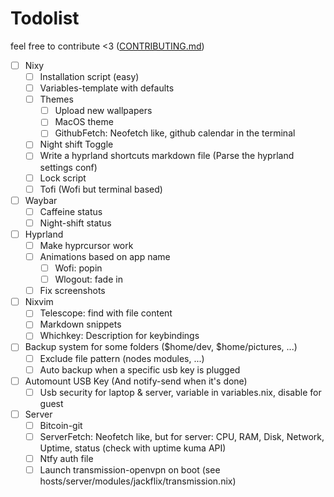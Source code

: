 # Todolist

feel free to contribute <3 ([CONTRIBUTING.md](CONTRIBUTING.md))

- [ ] Nixy
  - [ ] Installation script (easy)
  - [ ] Variables-template with defaults
  - [ ] Themes
    - [ ] Upload new wallpapers
    - [ ] MacOS theme
    - [ ] GithubFetch: Neofetch like, github calendar in the terminal
  - [ ] Night shift Toggle
  - [ ] Write a hyprland shortcuts markdown file (Parse the hyprland settings conf)
  - [ ] Lock script
  - [ ] Tofi (Wofi but terminal based)

- [ ] Waybar
  - [ ] Caffeine status
  - [ ] Night-shift status

- [ ] Hyprland
  - [ ] Make hyprcursor work
  - [ ] Animations based on app name
    - [ ] Wofi: popin
    - [ ] Wlogout: fade in
  - [ ] Fix screenshots

- [ ] Nixvim
  - [ ] Telescope: find with file content
  - [ ] Markdown snippets
  - [ ] Whichkey: Description for keybindings

- [ ] Backup system for some folders ($home/dev, $home/pictures, ...)
  - [ ] Exclude file pattern (nodes modules, ...)
  - [ ] Auto backup when a specific usb key is plugged

- [ ] Automount USB Key (And notify-send when it's done)
  - [ ] Usb security for laptop & server, variable in variables.nix, disable for guest

- [ ] Server
  - [ ] Bitcoin-git
  - [ ] ServerFetch: Neofetch like, but for server: CPU, RAM, Disk, Network, Uptime, status (check with uptime kuma API)
  - [ ] Ntfy auth file
  - [ ] Launch transmission-openvpn on boot (see hosts/server/modules/jackflix/transmission.nix)
